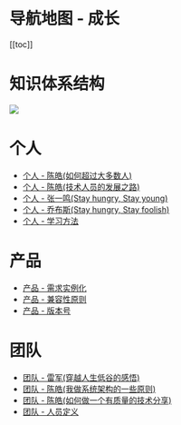 # 导航地图 - 成长

[[toc]]

# 知识体系结构

![](/_images/grow/成长.png)

# 个人

* [个人 - 陈皓(如何超过大多数人)](/md/grow/person/person-better-than-others.md)
* [个人 - 陈皓(技术人员的发展之路)](/md/grow/person/person-better-than-others.md)
* [个人 - 张一鸣(Stay hungry, Stay young)](/md/grow/person/person-better-than-others.md)
* [个人 - 乔布斯(Stay hungry, Stay foolish)](/md/grow/person/person-better-than-others.md)
* [个人 - 学习方法](/md/grow/person/person-learn-new-things.md)

# 产品

* [产品 - 需求实例化](/md/grow/product/product-requirement-instantiation.md)
* [产品 - 兼容性原则](/md/grow/product/product-compatibility-principle.md)
* [产品 - 版本号](/md/grow/product/product-version.md)

# 团队

* [团队 - 雷军(穿越人生低谷的感悟)](/md/grow/team/team-cross-life-valley.md)
* [团队 - 陈皓(我做系统架构的一些原则)](/md/grow/team/team-system-arch.md)
* [团队 - 陈皓(如何做一个有质量的技术分享)](/md/grow/team/team-tech-share.md)
* [团队 - 人员定义](/md/grow/team/team-member-define.md)
